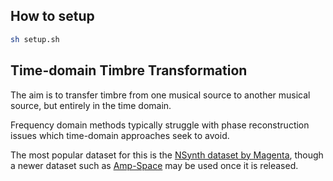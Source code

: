 ## How to setup
```bash
sh setup.sh
```

## Time-domain Timbre Transformation

The aim is to transfer timbre from one musical source to another musical source, but entirely in the time domain.

Frequency domain methods typically struggle with phase reconstruction issues which time-domain approaches seek to avoid.

The most popular dataset for this is the [NSynth dataset by Magenta](https://magenta.tensorflow.org/datasets/nsynth), though a newer dataset such as [Amp-Space](https://dafx2020.mdw.ac.at/proceedings/papers/DAFx20in21_paper_47.pdf) may be used once it is released.
